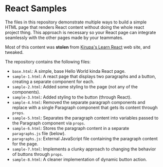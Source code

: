 # React Samples

The files in this repository demonstrate multiple ways to build a simple HTML page that renders React content without doing the whole react project thing. This approach is necessary so your React page can integrate seamlessly with the other pages made by your teammates.

Most of this content was **stolen** from [Kirupa's Learn React](https://www.kirupa.com/react/) web site, and tweaked.

The repository contains the following files:

+ `base.html`: A simple, base Hello World kinda React page.
+ `sample-1.html`: A react page that displays two paragraphs and a button, creating a separate component for each.
+ `sample-2.html`: Added some styling to the page (not any of the components).
+ `sample-3.html`: Added styling to the button (through React).
+ `sample-4.html`: Removed the separate paragraph components and replace with a single Paragraph component that gets its content through `props`.
+ `sample-5.html`: Separates the paragraph content into variables passed to the Paragraph component via `props`.
+ `sample-6.html`: Stores the paragraph content in a separate `paragraphs.js` file (below).
+ `paragraphs.js`: External JavaScript file containing the paragraph content for the page.
+ `sample-7.html`: Implements a clunky approach to changing the behavior of buttons through `props`.
+ `sample-8.html`: A cleaner implementation of dynamic button action.